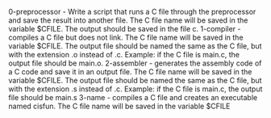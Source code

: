 0-preprocessor - Write a script that runs a C file through the preprocessor and save the result into another file. The C file name will be saved in the variable $CFILE. The output should be saved in the file c.
1-compiler - compiles a C file but does not link. The C file name will be saved in the variable $CFILE. The output file should be named the same as the C file, but with the extension .o instead of .c. Example: if the C file is main.c, the output file should be main.o.
2-assembler - generates the assembly code of a C code and save it in an output file. The C file name will be saved in the variable $CFILE. The output file should be named the same as the C file, but with the extension .s instead of .c. Example: if the C file is main.c, the output file should be main.s
3-name - compiles a C file and creates an executable named cisfun. The C file name will be saved in the variable $CFILE

